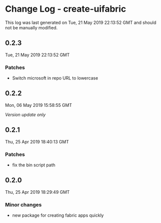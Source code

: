 # Change Log - create-uifabric

This log was last generated on Tue, 21 May 2019 22:13:52 GMT and should not be manually modified.

## 0.2.3
Tue, 21 May 2019 22:13:52 GMT

### Patches

- Switch microsoft in repo URL to lowercase

## 0.2.2
Mon, 06 May 2019 15:58:55 GMT

*Version update only*

## 0.2.1
Thu, 25 Apr 2019 18:40:13 GMT

### Patches

- fix the bin script path

## 0.2.0
Thu, 25 Apr 2019 18:29:49 GMT

### Minor changes

- new package for creating fabric apps quickly

